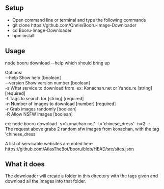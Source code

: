 ## Setup
<ul>
  <li>Open command line or terminal and type the following commands</li>
  <li>git clone https://github.com/Qnnie/Booru-Image-Downloader</li>
  <li>cd Booru-Image-Downloader</li>
  <li>npm install</li>
</ul>

## Usage

node booru download --help which should bring up 

Options: <br>
  --help     Show help                                                 [boolean] <br>
  --version  Show version number                                       [boolean] <br>
  -s         What service to download from. ex: Konachan.net or Yande.re
                                                             [string] [required] <br>
  -t         Tags to search for                              [string] [required] <br>
  -n         Number of images to download                    [number] [required] <br>
  -r         Grab images randomly                                      [boolean] <br>
  -R         Allow NSFW images                                         [boolean] <br> 

ex: node booru download -s='konachan.net' -t='chinese_dress' -n=2 -r <br>
The request above grabs 2 random sfw images from konachan, with the tag 'chinese_dress' <br>

A list of servicable websites are noted here https://github.com/AtlasTheBot/booru/blob/HEAD/src/sites.json
## What it does

The downloader will create a folder in this directory with the tags given and download all the images into that folder.
